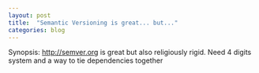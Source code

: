 ```yaml
---
layout: post
title:  "Semantic Versioning is great... but..."
categories: blog
---
```


Synopsis: http://semver.org is great but also religiously rigid. Need 4 digits
system and a way to tie dependencies together
